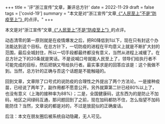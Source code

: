 +++
title = '评“浙江宣传”文章，兼评总方针'
date = 2022-11-29
draft = false
tags = ['covid-19']
summary = "本文是对“浙江宣传”文章[《“人民至上”不是“防疫至上”》](https://mp.weixin.qq.com/s/Inz_kORneG7QyEttAXnZzg)的点评。"
+++

本文是对“浙江宣传”文章[《“人民至上”不是“防疫至上”》](https://mp.weixin.qq.com/s/Inz_kORneG7QyEttAXnZzg)的点评。

动态清零的第一原则就是在疫情爆发之后，把R0降低到1以下，现在只有封这个办法能达到这个目标。在总方针下，一切防疫的进程在平均意义上就是不断扩大封的范围，最后全城封住，所以一切手段都最终都没有意义，当然从进程上减缓了。在总方针之下的20条就是笑话。不是说喊口号就能人民至上了，领导们给执行者不可能完成的目标，然后把锅又甩给执行者。最实事求是的回答应该是：这个我做不到。当然，总方针的正确与否这个话题是不能触碰的。

回到文章，文章除了口号式的说防疫的合理性之外提出了两个方法论。一是接种疫苗，已经说了两年了，副作用都不愿意公开。另外就算第二针已经80%以上了，也没有意义（上海的接种率为88%）；二是，全国健康码，这东西为的是防止不加码，地区之间绿码互通，那问题回到了之前，现在加码都防不住，怎么指望不加码能防住？当然，文章说的都是对的，不过是放屁似的正确废话。

后注：本文在朋友圈后被系统自动隐藏，无人可见。
